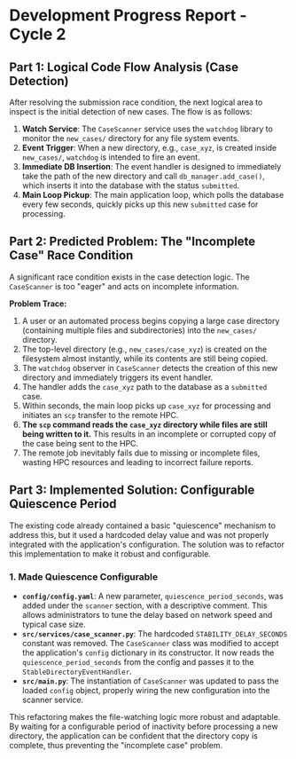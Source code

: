 # Development Progress Report - Cycle 2

## Part 1: Logical Code Flow Analysis (Case Detection)

After resolving the submission race condition, the next logical area to inspect is the initial detection of new cases. The flow is as follows:

1.  **Watch Service**: The `CaseScanner` service uses the `watchdog` library to monitor the `new_cases/` directory for any file system events.
2.  **Event Trigger**: When a new directory, e.g., `case_xyz`, is created inside `new_cases/`, `watchdog` is intended to fire an event.
3.  **Immediate DB Insertion**: The event handler is designed to immediately take the path of the new directory and call `db_manager.add_case()`, which inserts it into the database with the status `submitted`.
4.  **Main Loop Pickup**: The main application loop, which polls the database every few seconds, quickly picks up this new `submitted` case for processing.

## Part 2: Predicted Problem: The "Incomplete Case" Race Condition

A significant race condition exists in the case detection logic. The `CaseScanner` is too "eager" and acts on incomplete information.

**Problem Trace:**

1.  A user or an automated process begins copying a large case directory (containing multiple files and subdirectories) into the `new_cases/` directory.
2.  The top-level directory (e.g., `new_cases/case_xyz`) is created on the filesystem almost instantly, while its contents are still being copied.
3.  The `watchdog` observer in `CaseScanner` detects the creation of this new directory and immediately triggers its event handler.
4.  The handler adds the `case_xyz` path to the database as a `submitted` case.
5.  Within seconds, the main loop picks up `case_xyz` for processing and initiates an `scp` transfer to the remote HPC.
6.  **The `scp` command reads the `case_xyz` directory while files are still being written to it.** This results in an incomplete or corrupted copy of the case being sent to the HPC.
7.  The remote job inevitably fails due to missing or incomplete files, wasting HPC resources and leading to incorrect failure reports.

## Part 3: Implemented Solution: Configurable Quiescence Period

The existing code already contained a basic "quiescence" mechanism to address this, but it used a hardcoded delay value and was not properly integrated with the application's configuration. The solution was to refactor this implementation to make it robust and configurable.

### 1. Made Quiescence Configurable

*   **`config/config.yaml`**: A new parameter, `quiescence_period_seconds`, was added under the `scanner` section, with a descriptive comment. This allows administrators to tune the delay based on network speed and typical case size.
*   **`src/services/case_scanner.py`**: The hardcoded `STABILITY_DELAY_SECONDS` constant was removed. The `CaseScanner` class was modified to accept the application's `config` dictionary in its constructor. It now reads the `quiescence_period_seconds` from the config and passes it to the `StableDirectoryEventHandler`.
*   **`src/main.py`**: The instantiation of `CaseScanner` was updated to pass the loaded `config` object, properly wiring the new configuration into the scanner service.

This refactoring makes the file-watching logic more robust and adaptable. By waiting for a configurable period of inactivity before processing a new directory, the application can be confident that the directory copy is complete, thus preventing the "incomplete case" problem.
